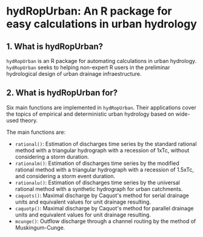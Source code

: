 # hydRopUrban: An R package for easy calculations in urban hydrology 
## 1. What is hydRopUrban?
`hydRopUrban` is an R package for automating calculations in urban hydrology. `hydRopUrban` seeks to helping non-expert R users in the preliminar hydrological design of urban drainage infraestructure. 

## 2. What is hydRopUrban for?
Six main functions are implemented in `hydRopUrban`. Their applications cover the topics of empirical and deterministic urban hydrology based on wide-used theory.

The main functions are:
- `rational()`: Estimation of discharges time series by the standard rational method with a triangular hydrograph with a recession of 1xTc, without considering a storm duration.
- `rationalm()`: Estimation of discharges time series by the modified rational method with a triangular hydrograph with a recession of 1.5xTc, and considering a storm event duration.
- `rationalu()`: Estimation of discharges time series by the universal rational method with a synthetic hydrograph for urban catchments.
- `caquots()`: Maximal discharge by Caquot's method for serial drainage units and equivalent values for unit drainage resulting.
- `caquotp()`: Maximal discharge by Caquot's method for parallel drainage units and equivalent values for unit drainage resulting.
- `mcunge()`: Outflow discharge through a channel routing by the method of Muskingum-Cunge.
